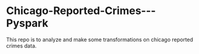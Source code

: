 # Chicago-Reported-Crimes---Pyspark
This repo is to analyze and make some transformations on chicago reported crimes data.
